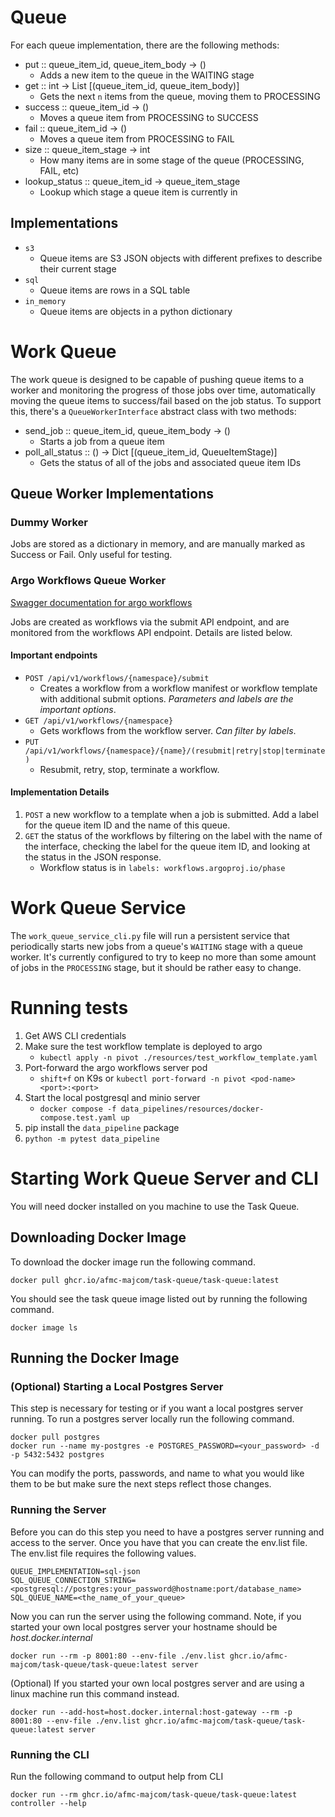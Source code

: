 # Queue

For each queue implementation, there are the following methods:
- put :: queue_item_id, queue_item_body -> ()
    - Adds a new item to the queue in the WAITING stage
- get :: int -> List [(queue_item_id, queue_item_body)]
    - Gets the next `n` items from the queue, moving them to PROCESSING
- success :: queue_item_id -> ()
    - Moves a queue item from PROCESSING to SUCCESS
- fail :: queue_item_id -> ()
    - Moves a queue item from PROCESSING to FAIL
- size :: queue_item_stage -> int
    - How many items are in some stage of the queue (PROCESSING, FAIL, etc)
- lookup_status :: queue_item_id -> queue_item_stage
    - Lookup which stage a queue item is currently in

## Implementations

- `s3`
    - Queue items are S3 JSON objects with different prefixes to describe their current stage
- `sql`
    - Queue items are rows in a SQL table
- `in_memory`
    - Queue items are objects in a python dictionary

# Work Queue

The work queue is designed to be capable of pushing queue items to a worker and monitoring the progress of those jobs over time, automatically moving the queue items to success/fail based on the job status. To support this, there's a `QueueWorkerInterface` abstract class with two methods:

- send_job :: queue_item_id, queue_item_body -> ()
    - Starts a job from a queue item
- poll_all_status :: () -> Dict [(queue_item_id, QueueItemStage)]
    - Gets the status of all of the jobs and associated queue item IDs

## Queue Worker Implementations

### Dummy Worker

Jobs are stored as a dictionary in memory, and are manually marked as Success or Fail. Only useful for testing. 

### Argo Workflows Queue Worker

[Swagger documentation for argo workflows](https://argo-workflows.readthedocs.io/en/stable/swagger/)

Jobs are created as workflows via the submit API endpoint, and are monitored from the workflows API endpoint. Details are listed below. 

#### Important endpoints

- `POST /api/v1/workflows/{namespace}/submit`
  - Creates a workflow from a workflow manifest or workflow template with additional submit options. *Parameters and labels are the important options*. 
- `GET /api/v1/workflows/{namespace}`
  - Gets workflows from the workflow server. *Can filter by labels*. 
- `PUT /api/v1/workflows/{namespace}/{name}/(resubmit|retry|stop|terminate)`
  - Resubmit, retry, stop, terminate a workflow.

#### Implementation Details

1. `POST` a new workflow to a template when a job is submitted. Add a label for the queue item ID and the name of this queue. 
2. `GET` the status of the workflows by filtering on the label with the name of the interface, checking the label for the queue item ID, and looking at the status in the JSON response.
    - Workflow status is in `labels: workflows.argoproj.io/phase`

# Work Queue Service

The `work_queue_service_cli.py` file will run a persistent service that periodically starts new jobs from a queue's `WAITING` stage with a queue worker. It's currently configured to try to keep no more than some amount of jobs in the `PROCESSING` stage, but it should be rather easy to change. 

# Running tests

1. Get AWS CLI credentials
2. Make sure the test workflow template is deployed to argo
    - `kubectl apply -n pivot ./resources/test_workflow_template.yaml`
3. Port-forward the argo workflows server pod
    - `shift+f` on K9s or `kubectl port-forward -n pivot <pod-name> <port>:<port>`
4. Start the local postgresql and minio server
    - `docker compose -f data_pipelines/resources/docker-compose.test.yaml up`
5. pip install the `data_pipeline` package
6. `python -m pytest data_pipeline`

# Starting Work Queue Server and CLI

You will need docker installed on you machine to use the Task Queue.

## Downloading Docker Image

To download the docker image run the following command.

```
docker pull ghcr.io/afmc-majcom/task-queue/task-queue:latest
```

You should see the task queue image listed out by running the following command.

```
docker image ls
```

## Running the Docker Image

### (Optional) Starting a Local Postgres Server

This step is necessary for testing or if you want a local postgres server running. To run a postgres server locally run the following command.

```
docker pull postgres 
docker run --name my-postgres -e POSTGRES_PASSWORD=<your_password> -d -p 5432:5432 postgres
```

You can modify the ports, passwords, and name to what you would like them to be but make sure the next steps reflect those changes.

### Running the Server

Before you can do this step you need to have a postgres server running and access to the server. Once you have that you can create the env.list file. The env.list file requires the following values.

```
QUEUE_IMPLEMENTATION=sql-json
SQL_QUEUE_CONNECTION_STRING=<postgresql://postgres:your_password@hostname:port/database_name>
SQL_QUEUE_NAME=<the_name_of_your_queue>
```

Now you can run the server using the following command. Note, if you started your own local postgres server your hostname should be _host.docker.internal_

```
docker run --rm -p 8001:80 --env-file ./env.list ghcr.io/afmc-majcom/task-queue/task-queue:latest server 
```

(Optional) If you started your own local postgres server and are using a linux machine run this command instead.

```
docker run --add-host=host.docker.internal:host-gateway --rm -p 8001:80 --env-file ./env.list ghcr.io/afmc-majcom/task-queue/task-queue:latest server 
```

### Running the CLI

Run the following command to output help from CLI

```
docker run --rm ghcr.io/afmc-majcom/task-queue/task-queue:latest controller --help
```

